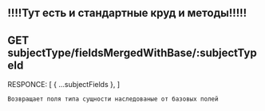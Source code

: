 !!!!Тут есть и стандартные круд и методы!!!!!
----------------


GET subjectType/fieldsMergedWithBase/:subjectTypeId
----------------
RESPONCE:
	[
		{
			...subjectFields
		},
	]

	Возвращает поля типа сущности наследованые от базовых полей